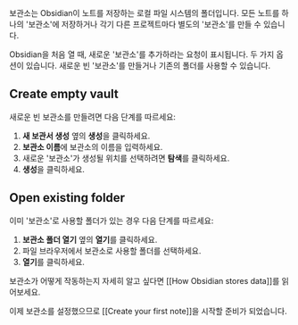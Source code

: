 보관소는 Obsidian이 노트를 저장하는 로컬 파일 시스템의 폴더입니다. 모든 노트를 하나의 '보관소'에 저장하거나 각기 다른 프로젝트마다 별도의 '보관소'를 만들 수 있습니다.

Obsidian을 처음 열 때, 새로운 '보관소'를 추가하라는 요청이 표시됩니다. 두 가지 옵션이 있습니다. 새로운 빈 '보관소'를 만들거나 기존의 폴더를 사용할 수 있습니다.

## Create empty vault

새로운 빈 보관소를 만들려면 다음 단계를 따르세요:

1. **새 보관서 생성** 옆의 **생성**을 클릭하세요.
2. **보관소 이름**에 보관소의 이름을 입력하세요.
3. 새로운 '보관소'가 생성될 위치를 선택하려면 **탐색**를 클릭하세요.
4. **생성**을 클릭하세요.

## Open existing folder

이미 '보관소'로 사용할 폴더가 있는 경우 다음 단계를 따르세요:

1. **보관소 폴더 열기** 옆의 **열기**를 클릭하세요.
2. 파일 브라우저에서 보관소로 사용할 폴더를 선택하세요.
3. **열기**를 클릭하세요.

보관소가 어떻게 작동하는지 자세히 알고 싶다면 [[How Obsidian stores data]]를 읽어보세요.

이제 보관소를 설정했으므로 [[Create your first note]]을 시작할 준비가 되었습니다.
